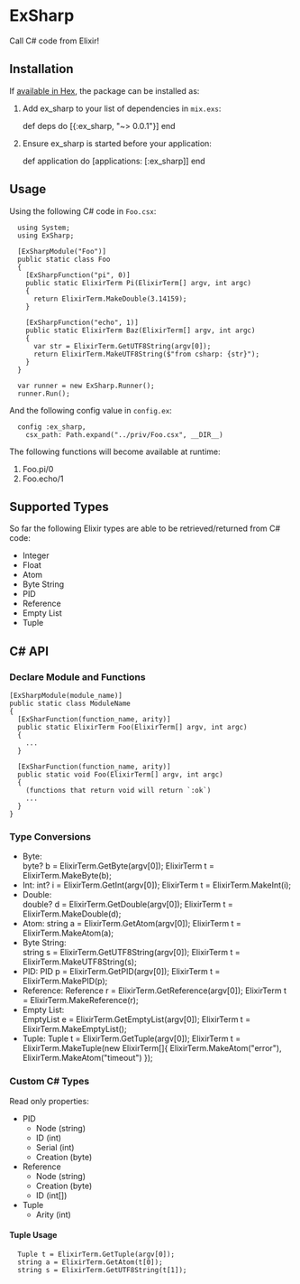 # ExSharp

Call C# code from Elixir!

## Installation

If [available in Hex](https://hex.pm/docs/publish), the package can be installed as:

  1. Add ex_sharp to your list of dependencies in `mix.exs`:

        def deps do
          [{:ex_sharp, "~> 0.0.1"}]
        end

  2. Ensure ex_sharp is started before your application:

        def application do
          [applications: [:ex_sharp]]
        end
        
## Usage
  
Using the following C# code in `Foo.csx`:
 
      using System;
      using ExSharp;
      
      [ExSharpModule("Foo")]
      public static class Foo 
      {
        [ExSharpFunction("pi", 0)]
        public static ElixirTerm Pi(ElixirTerm[] argv, int argc) 
        {
          return ElixirTerm.MakeDouble(3.14159);
        }
        
        [ExSharpFunction("echo", 1)]
        public static ElixirTerm Baz(ElixirTerm[] argv, int argc) 
        {
          var str = ElixirTerm.GetUTF8String(argv[0]);
          return ElixirTerm.MakeUTF8String($"from csharp: {str}");
        }
      }
      
      var runner = new ExSharp.Runner();
      runner.Run();
        
And the following config value in `config.ex`:

      config :ex_sharp, 
        csx_path: Path.expand("../priv/Foo.csx", __DIR__)
  
The following functions will become available at runtime:
  
  1. Foo.pi/0
  2. Foo.echo/1

## Supported Types

So far the following Elixir types are able to be retrieved/returned from C# code:

  * Integer
  * Float
  * Atom
  * Byte String
  * PID
  * Reference
  * Empty List
  * Tuple
  
## C# API

### Declare Module and Functions

    [ExSharpModule(module_name)]
    public static class ModuleName
    {
      [ExSharFunction(function_name, arity)]
      public static ElixirTerm Foo(ElixirTerm[] argv, int argc) 
      {
        ...
      }
      
      [ExSharFunction(function_name, arity)]
      public static void Foo(ElixirTerm[] argv, int argc) 
      {
        (functions that return void will return `:ok`)
        ...
      }
    }

### Type Conversions

  * Byte:  
        byte? b = ElixirTerm.GetByte(argv[0]);
        ElixirTerm t = ElixirTerm.MakeByte(b);
  * Int:
        int? i = ElixirTerm.GetInt(argv[0]);
        ElixirTerm t = ElixirTerm.MakeInt(i);
  * Double:  
        double? d = ElixirTerm.GetDouble(argv[0]);
        ElixirTerm t = ElixirTerm.MakeDouble(d);
  * Atom:
        string a = ElixirTerm.GetAtom(argv[0]);
        ElixirTerm t = ElixirTerm.MakeAtom(a);
  * Byte String:  
        string s = ElixirTerm.GetUTF8String(argv[0]);
        ElixirTerm t = ElixirTerm.MakeUTF8String(s);
  * PID:
        PID p = ElixirTerm.GetPID(argv[0]);
        ElixirTerm t = ElixirTerm.MakePID(p);
  * Reference:
        Reference r = ElixirTerm.GetReference(argv[0]);
        ElixirTerm t = ElixirTerm.MakeReference(r);
  * Empty List:  
        EmptyList e = ElixirTerm.GetEmptyList(argv[0]);
        ElixirTerm t = ElixirTerm.MakeEmptyList();
  * Tuple:
        Tuple t = ElixirTerm.GetTuple(argv[0]);
        ElixirTerm t = ElixirTerm.MakeTuple(new ElixirTerm[]{
          ElixirTerm.MakeAtom("error"), 
          ElixirTerm.MakeAtom("timeout")
        });

### Custom C# Types

  Read only properties:
  
  * PID
    * Node (string)
    * ID (int)
    * Serial (int)
    * Creation (byte)
  * Reference
    * Node (string)
    * Creation (byte)
    * ID (int[])
  * Tuple
    * Arity (int)
  
  
  #### Tuple Usage
  
      Tuple t = ElixirTerm.GetTuple(argv[0]);
      string a = ElixirTerm.GetAtom(t[0]);
      string s = ElixirTerm.GetUTF8String(t[1]);
      